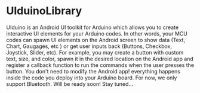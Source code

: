 # UIduinoLibrary
UIduino is an Android UI toolkit for Arduino which allows you to create interactive UI elements for your Arduino codes. In other words, your MCU codes can spawn UI elements on the Android screen to show data (Text, Chart, Gaugages, etc ) or get user inputs back (Buttons, Checkbox, Joystick, Slider, etc). For example, you may create a button with custom text, size, and color, spawn it in the desired location on the Android app and register a callback function to run the commands when the user presses the button. You don't need to modify the Android app! everything happens inside the code you deploy into your Arduino board. For now, we only support Bluetooth.
Will be ready soon! Stay tuned...

